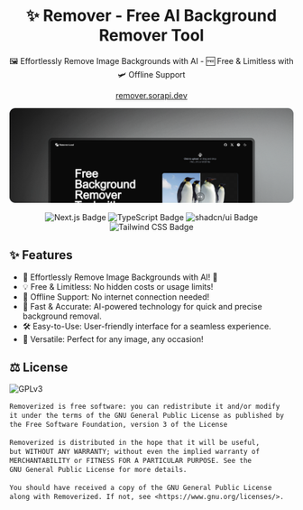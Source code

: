 <h1 align="center">✨ Remover - Free AI Background Remover Tool</h1>

<p align="center">
🖼️ Effortlessly Remove Image Backgrounds with AI - 🆓 Free & Limitless with 🛩️ Offline Support
</p>

<p align="center">
<a href="https://remover.sorapi.dev/" target="_blank">remover.sorapi.dev</a>
</p>

![blog](docs/banner.png)

<div align="center">
<img src="https://img.shields.io/badge/Next.js-000?logo=nextdotjs&logoColor=fff&style=for-the-badge" alt="Next.js Badge">
<img src="https://img.shields.io/badge/TypeScript-3178C6?logo=typescript&logoColor=fff&style=for-the-badge" alt="TypeScript Badge">
<img src="https://img.shields.io/badge/shadcn%2Fui-000?logo=shadcnui&logoColor=fff&style=for-the-badge" alt="shadcn/ui Badge">
<img src="https://img.shields.io/badge/Tailwind%20CSS-06B6D4?logo=tailwindcss&logoColor=fff&style=for-the-badge" alt="Tailwind CSS Badge">
</div>

## ✨ Features

* 🌟 Effortlessly Remove Image Backgrounds with AI! 🤖
* 💡 Free & Limitless: No hidden costs or usage limits!
* 🔌 Offline Support: No internet connection needed!
* 🚀 Fast & Accurate: AI-powered technology for quick and precise background removal.
* 🛠️ Easy-to-Use: User-friendly interface for a seamless experience.
* 🌈 Versatile: Perfect for any image, any occasion!

## ⚖️ License

![GPLv3](https://www.gnu.org/graphics/gplv3-with-text-136x68.png)

```monospace
Removerized is free software: you can redistribute it and/or modify
it under the terms of the GNU General Public License as published by
the Free Software Foundation, version 3 of the License

Removerized is distributed in the hope that it will be useful,
but WITHOUT ANY WARRANTY; without even the implied warranty of
MERCHANTABILITY or FITNESS FOR A PARTICULAR PURPOSE. See the
GNU General Public License for more details.

You should have received a copy of the GNU General Public License
along with Removerized. If not, see <https://www.gnu.org/licenses/>.
```

